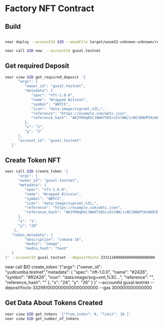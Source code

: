 # Factory NFT Contract


## Build


````bash

near deploy --accountId $ID --wasmFile target/wasm32-unknown-unknown/release/nft_factory.wasm --initFunction 'new' --initArgs '{}'

near call $ID new  --accountId guxal.testnet

````

## Get required Deposit

````bash
near view $ID get_required_deposit '{
      "args": {
         "owner_id": "guxal.testnet",
         "metadata": {
            "spec": "nft-1.0.0",
            "name": "Wrapped Bitcoin",
            "symbol": "WBTC5",
            "icon": "data:image/svg+xml,%3C…",
            "reference": "https://example.com/wbtc.json",
            "reference_hash": "AK3YRHqKhCJNmKfV6SrutnlWW/icN5J8NUPtKsNXR1M="
         },
         "x": "1",
         "y": "2"
      },
      "account_id": "guxal.testnet"
   }'
````

## Create Token NFT
````bash
near call $ID create_token '{
      "args": {
      "owner_id": "guxal.testnet",
      "metadata": {
         "spec": "nft-1.0.0",
         "name": "Wrapped Bitcoin",
         "symbol": "WBTC5",
         "icon": "data:image/svg+xml,%3C…",
         "reference": "https://example.com/wbtc.json",
         "reference_hash": "AK3YRHqKhCJNmKfV6SrutnlWW/icN5J8NUPtKsNXR1M="
      },
      "x": "1",
      "y": "20"
    },
   "token_metadata": {
         "description": "comuna 16",
         "media": "image",
         "media_hash": "hash"
   }
}' --accountId guxal.testnet --depositYocto 3331110000000000000000000 --gas 300000000000000
````



near call $ID create_token '{"args": {"owner_id": "yudcumba.testnet","metadata": {
      "spec": "nft-1.0.0",
      "name": "#2426",
      "symbol": "#R2426",
      "icon": "data:image/svg+xml,%3C…",
      "reference": "",
      "reference_hash": ""
      },
      "x": "24",
      "y": "26"
   }
}' --accountId guxal.testnet --depositYocto 3329810000000000000000000 --gas 300000000000000

    
## Get Data About Tokens Created

````bash
near view $ID get_tokens '{"from_index": 0, "limit": 10 }'
near view $ID get_number_of_tokens 
````
